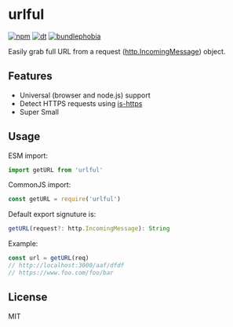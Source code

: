 # urlful

[![npm](https://flat.badgen.net/npm/v/urlful)](https://www.npmjs.com/package/urlful)
[![dt](https://flat.badgen.net/npm/dt/urlful)](https://www.npmjs.com/package/urlful)
[![bundlephobia](https://flat.badgen.net/bundlephobia/minzip/urlful)](https://bundlephobia.com/result?p=urlful)

Easily grab full URL from a request ([http.IncomingMessage](https://nodejs.org/api/http.html#http_class_http_incomingmessage)) object.

## Features

- Universal (browser and node.js) support
- Detect HTTPS requests using [is-https](https://github.com/nuxt-community/is-https)
- Super Small

## Usage

ESM import:

```js
import getURL from 'urlful'
```

CommonJS import:

```js
const getURL = require('urlful')
```

Default export signuture is:

```ts
getURL(request?: http.IncomingMessage): String
```

Example:

```js
const url = getURL(req)
// http://localhost:3000/aaf/dfdf
// https://www.foo.com/foo/bar
```

## License

MIT
